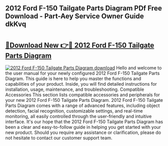 ## 2012 Ford F-150 Tailgate Parts Diagram PDf Free Download - Part-Aey Service Owner Guide dkKvq

# <h2><a href="http://dfhm7f.blite.top/?on=2012+Ford+F-150+Tailgate+Parts+Diagram">🔗Download New 👉🔴 2012 Ford F-150 Tailgate Parts Diagram</a></h2>

[![2012 Ford F-150 Tailgate Parts Diagram download](https://i.imgur.com/lujVjoI.png)](http://dfhm7f.blite.top/?on=2012+Ford+F-150+Tailgate+Parts+Diagram)
Hello and welcome to the user manual for your newly configured 2012 Ford F-150 Tailgate Parts Diagram. This guide is here to help you master the functions and capabilities of your product. Inside, you will find detailed instructions for installation, usage, maintenance, and troubleshooting. Compatible Accessories This section lists compatible accessories and peripherals for your new 2012 Ford F-150 Tailgate Parts Diagram. 2012 Ford F-150 Tailgate Parts Diagram comes with a range of advanced features, including object detection, facial recognition, customizable settings, and real-time monitoring, all easily controlled through the user-friendly and intuitive interface. It's our hope that the 2012 Ford F-150 Tailgate Parts Diagram has been a clear and easy-to-follow guide in helping you get started with your new product. Should you require any assistance or clarification, please do not hesitate to contact our customer support team.
